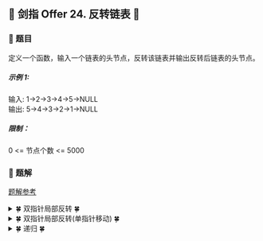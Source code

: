 ## &#127800; 剑指 Offer 24. 反转链表 &#127800;

### &#127826; 题目

定义一个函数，输入一个链表的头节点，反转该链表并输出反转后链表的头节点。


##### 示例 1:

输入: 1->2->3->4->5->NULL<br>
输出: 5->4->3->2->1->NULL

##### 限制：

0 <= 节点个数 <= 5000

### &#127826; 题解
[题解参考](https://leetcode-cn.com/problems/fan-zhuan-lian-biao-lcof/solution/fan-zhuan-lian-biao-yi-dong-de-shuang-zhi-zhen-jia/ "路漫漫我不畏")
<details>
<summary>&#127808; 双指针局部反转 &#127808;</summary>
  
<![](https://files.mdnice.com/user/1562/38035d69-51e6-409d-ba40-eb42c8bf775f.png),![](https://files.mdnice.com/user/1562/91fadf88-5872-42e4-8cac-2991b3ee3eab.png),![](https://files.mdnice.com/user/1562/cd6e5121-d9fe-47f9-a697-39891acf78d6.png),![](https://files.mdnice.com/user/1562/050b93f6-c6ac-402c-8c29-dfe81551660d.png),![](https://files.mdnice.com/user/1562/f02fb3cb-2da6-486b-82f6-edad694f0940.png),![](https://files.mdnice.com/user/1562/cea80c2a-bf92-4440-aee2-69a07b6a28c3.png),![](https://files.mdnice.com/user/1562/ee86c8da-1e81-4f87-8c4e-78de49b6e1d8.png),![](https://files.mdnice.com/user/1562/a7ee4a1b-95f3-4661-98f8-b7d08442fd89.png)>
  
### 思路
- 定义两个指针： pre 和 cur ；pre 在前 cur 在后。
- 每次让 pre 的 next 指向 cur ，实现一次局部反转
- 局部反转完成之后， pre 和 cur 同时往前移动一个位置
- 循环上述过程，直至 pre 到达链表尾部

### 步骤：
1. 定义双指针，一快一慢
2. 模拟pre、cur前进
  - 获取pre的下一个节点，为pre的移动做准备
  - 局部反转，pre.next 指向 当前 cur
  - cur前进一个节点
  - pre前进一个节点
  
```java
    public ListNode reverseList(ListNode head) {
        // 1. 定义双指针，一快一慢
        ListNode cur = null, pre = head;
        // 2. 模拟pre、cur前进
        while (pre != null) {
            // a. 获取pre的下一个节点，为pre的移动做准备
            ListNode temp = pre.next;
            // b. 局部反转，pre.next 指向 当前 cur
            pre.next = cur;
            // c. cur前进一个节点
            cur = pre;
            // d. pre前进一个节点
            pre = temp;
        }
        return cur;
    }
```
  
</details>

<details>
<summary>&#127808; 双指针局部反转(单指针移动) &#127808;</summary>

<![1](https://files.mdnice.com/user/1562/1f31766c-9e99-46b0-9077-af7cb86f10df.png),![2](https://files.mdnice.com/user/1562/8f27b17b-78e6-46ed-80c3-e0405492ddb5.png),![3](https://files.mdnice.com/user/1562/e3955655-0d89-48ff-a9cb-7858b1903df7.png),![4](https://files.mdnice.com/user/1562/ef57568d-8fdb-4da2-82ea-4c50db3cbf3f.png),![5](https://files.mdnice.com/user/1562/d63932fd-eabe-4b4c-9c42-1bdf67ae20cb.png),![6](https://files.mdnice.com/user/1562/74b5ca71-7f78-4553-8ea0-9ffb02bcce61.png),![](https://files.mdnice.com/user/1562/4f07e5b5-4dcf-4bd5-adcd-3e63d5d47fcf.png)>  
  
### 思路
- 原链表的头结点就是反转之后链表的尾结点，使用 head 标记 .
- 定义指针 cur，初始化为 head .
- 每次都让 head 下一个结点的 next 指向 cur ，实现一次局部反转
- 局部反转完成之后，cur 和 head 的 next 指针同时 往前移动一个位置
- 循环上述过程，直至 cur 到达链表的最后一个结点 .


### 步骤：
- 见注释
  
  
```java
    public ListNode reverseList2(ListNode head) {
        // 原链表的头结点就是反转之后链表的尾结点，使用 head 标记 .
        if (head == null) { return null; }
        // 定义指针 cur，初始化为 head .
        ListNode cur = head;
        while (head.next != null) {
            ListNode t = head.next.next;
            // 每次都让 head 下一个结点的 next 指向 cur ，实现一次局部反转
            head.next.next = cur;
            // 局部反转完成之后，cur 和 head 的 next 指针同时 往前移动一个位置
            cur = head.next;
            head.next = t;
        }
        // 循环上述过程，直至 cur 到达链表的最后一个结点 .
        return cur;
    }
```
  
</details>
  
<details>
<summary>&#127808; 递归 &#127808;</summary>

<![](https://files.mdnice.com/user/1562/594c8a30-db33-462f-baa1-2e2c724e577e.png),![](https://files.mdnice.com/user/1562/68e70eb4-2fd7-4a31-9e84-df080d147a1c.png),![](https://files.mdnice.com/user/1562/7002b39d-e012-4109-a8b2-91c6e16e8943.png),![](https://files.mdnice.com/user/1562/371908dc-f3d4-46c0-ac93-373744bce469.png),![](https://files.mdnice.com/user/1562/96cea3c9-757e-4652-8662-a708bc4a76a6.png),![](https://files.mdnice.com/user/1562/e48eb5ec-5641-4b39-bfa0-a107bf0ffe9a.png),![](https://files.mdnice.com/user/1562/04c3396a-34a7-4700-ba80-0963dfaf17bc.png),![](https://files.mdnice.com/user/1562/defe54c0-96e9-40a3-9caf-3fd97a52df7e.png),![](https://files.mdnice.com/user/1562/c8704d02-2eef-4b6f-be9b-16a25b91a025.png),![](https://files.mdnice.com/user/1562/031049e8-337b-401d-9fa8-f6d48e744113.png),![](https://files.mdnice.com/user/1562/22b81b32-6479-4805-917d-ab80bb877f34.png),![](https://files.mdnice.com/user/1562/d6bd9d27-b052-42aa-a801-15fe25a913ff.png)>  

### 思路
- 使用递归函数，一直递归到链表的最后一个结点，该结点就是反转后的头结点，记作 retret .
- 此后，每次函数在返回的过程中，让当前结点的下一个结点的 nextnext 指针指向当前节点。
- 同时让当前结点的 nextnext 指针指向 NULLNULL ，从而实现从链表尾部开始的局部反转
- 当递归函数全部出栈后，链表反转完成。
  
### 步骤：
- 见注释
  
```java
    public ListNode reverseList1(ListNode head) {
        if (head == null || head.next == null) {
            return head;
        }
        // 递归至最后一个节点，开始给返回链表设值
        ListNode ret = reverseList1(head.next);
        // head节点的下一个节点指向head
        head.next.next = head;
        // head节点指向null
        head.next = null;
        // 完成局部反转
        return ret;
    }
```
  
</details>
  